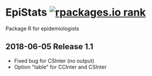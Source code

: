 # EpiStats [![rpackages.io rank](https://www.rpackages.io/badge/EpiStats.svg)](https://www.rpackages.io/package/EpiStats)


Package R for epidemiologists


## 2018-06-05 Release 1.1

- Fixed bug for CSInter (no output)
- Option "table" for CCInter and CSInter
